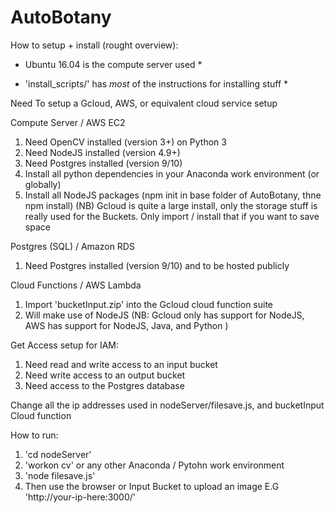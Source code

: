 # AutoBotany


How to setup + install (rought overview):

* Ubuntu 16.04 is the compute server used *

* 'install_scripts/' has <i>most</i> of the instructions for installing stuff *

Need To setup a Gcloud, AWS, or equivalent cloud service setup

Compute Server / AWS EC2
1)  Need OpenCV installed (version 3+) on Python 3
2)  Need NodeJS installed (version 4.9+)
3)  Need Postgres installed (version 9/10)
4)  Install all python dependencies in your Anaconda work environment (or globally)
5)  Install all NodeJS packages (npm init in base folder of AutoBotany, thne npm install)
    (NB) Gcloud is quite a large install, only the storage stuff is really used for the Buckets. 
         Only import / install that if you want to save space

Postgres (SQL) / Amazon RDS
1)  Need Postgres installed (version 9/10) and to be hosted publicly

Cloud Functions / AWS Lambda
1)  Import 'bucketInput.zip' into the Gcloud cloud function suite
2)  Will make use of NodeJS (NB: Gcloud only has support for NodeJS, AWS has support for NodeJS, Java, and Python )


Get Access setup for IAM:
1)  Need read and write access to an input bucket
2)  Need write access to an output bucket
3)  Need access to the Postgres database


Change all the ip addresses used in nodeServer/filesave.js, and bucketInput Cloud function




How to run: 
1)  'cd nodeServer'
2)  'workon cv' or any other Anaconda / Pytohn work environment
3)  'node filesave.js'
4)  Then use the browser or Input Bucket to upload an image
    E.G 'http://your-ip-here:3000/'



